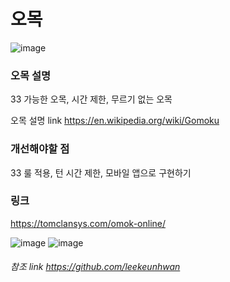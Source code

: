 # 오목
![image](https://user-images.githubusercontent.com/39435764/100513960-5d0dec80-31b4-11eb-9ebe-a619dc20635d.png)
### 오목 설명

33 가능한 오목, 시간 제한, 무르기 없는 오목

오목 설명 link https://en.wikipedia.org/wiki/Gomoku

### 개선해야할 점

33 룰 적용, 턴 시간 제한, 모바일 앱으로 구현하기

### 링크
https://tomclansys.com/omok-online/

![image](https://user-images.githubusercontent.com/39435764/100513785-24214800-31b3-11eb-9c60-8e1f7a27906d.png)
![image](https://user-images.githubusercontent.com/39435764/100506420-6d23cd00-31b0-11eb-8358-4f6b56e87d92.png)

###### 참조 link https://github.com/leekeunhwan
